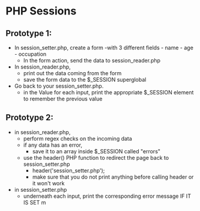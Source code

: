# PHP Sessions

## Prototype 1:
- In session_setter.php, create a form 
	-with 3 different fields
		- name
		- age
		- occupation
	- In the form action, send the data to session_reader.php
- In session_reader.php, 
	- print out the data coming from the form
	- save the form data to the $_SESSION superglobal
- Go back to your session_setter.php. 
	- in the Value for each input, print the appropriate $_SESSION element to remember the previous value

## Prototype 2:
- in session_reader.php, 
	- perform regex checks on the incoming data
	- if any data has an error, 
		- save it to an array inside $_SESSION called "errors"
	- use the header() PHP function to redirect the page back to session_setter.php
		- header('session_setter.php');  
		- make sure that you do not print anything before calling header or it won't work
- in session_setter.php
	- underneath each input, print the corresponding error message IF IT IS SET
m